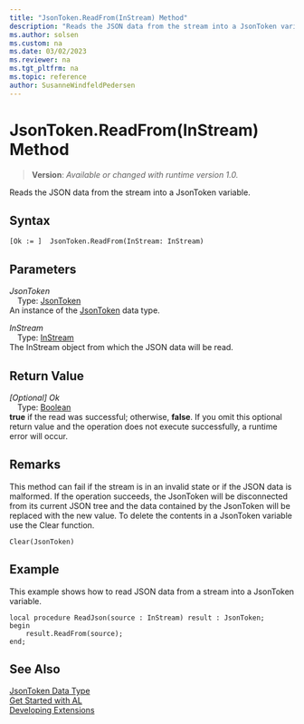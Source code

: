 ```yaml
---
title: "JsonToken.ReadFrom(InStream) Method"
description: "Reads the JSON data from the stream into a JsonToken variable."
ms.author: solsen
ms.custom: na
ms.date: 03/02/2023
ms.reviewer: na
ms.tgt_pltfrm: na
ms.topic: reference
author: SusanneWindfeldPedersen
---
```

[//]: # (START>DO_NOT_EDIT)
[//]: # (IMPORTANT:Do not edit any of the content between here and the END>DO_NOT_EDIT.)
[//]: # (Any modifications should be made in the .xml files in the ModernDev repo.)
# JsonToken.ReadFrom(InStream) Method
> **Version**: _Available or changed with runtime version 1.0._

Reads the JSON data from the stream into a JsonToken variable.


## Syntax
```AL
[Ok := ]  JsonToken.ReadFrom(InStream: InStream)
```
## Parameters
*JsonToken*  
&emsp;Type: [JsonToken](jsontoken-data-type.md)  
An instance of the [JsonToken](jsontoken-data-type.md) data type.  

*InStream*  
&emsp;Type: [InStream](../instream/instream-data-type.md)  
The InStream object from which the JSON data will be read.  


## Return Value
*[Optional] Ok*  
&emsp;Type: [Boolean](../boolean/boolean-data-type.md)  
**true** if the read was successful; otherwise, **false**. If you omit this optional return value and the operation does not execute successfully, a runtime error will occur.  


[//]: # (IMPORTANT: END>DO_NOT_EDIT)

## Remarks 
This method can fail if the stream is in an invalid state or if the JSON data is malformed.
If the operation succeeds, the JsonToken will be disconnected from its current JSON tree and the data contained by the JsonToken will be replaced with the new value.
To delete the contents in a JsonToken variable use the Clear function.

```
Clear(JsonToken)
```

## Example 
This example shows how to read JSON data from a stream into a JsonToken variable.

```al
local procedure ReadJson(source : InStream) result : JsonToken;
begin
    result.ReadFrom(source);    
end;
```

## See Also
[JsonToken Data Type](jsontoken-data-type.md)  
[Get Started with AL](../../devenv-get-started.md)  
[Developing Extensions](../../devenv-dev-overview.md)